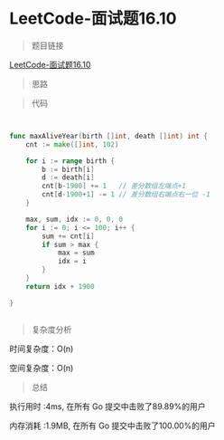 # LeetCode-面试题16.10

>题目链接

[LeetCode-面试题16.10](https://leetcode-cn.com/problems/living-people-lcci/)

> 思路


>代码

```go


func maxAliveYear(birth []int, death []int) int {
    cnt := make([]int, 102)

    for i := range birth {
        b := birth[i]
        d := death[i]
        cnt[b-1900] += 1   // 差分数组左端点+1
        cnt[d-1900+1] -= 1 // 差分数组右端点右一位 -1
    }

    max, sum, idx := 0, 0, 0
    for i := 0; i <= 100; i++ {
        sum += cnt[i]
        if sum > max {
            max = sum
            idx = i
        }
    }
    return idx + 1900

}



```

>复杂度分析

时间复杂度：O(n)

空间复杂度：O(n)

>总结

执行用时 :4ms, 在所有 Go 提交中击败了89.89%的用户

内存消耗 :1.9MB, 在所有 Go 提交中击败了100.00%的用户
